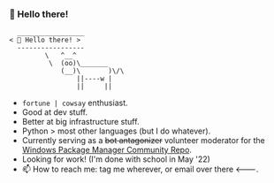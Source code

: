 ### 👋 Hello there!

<!--
**jedieaston/jedieaston** is a ✨ _special_ ✨ repository because its `README.md` (this file) appears on your GitHub profile.

Here are some ideas to get you started:

- 🔭 I’m currently working on ...
- 🌱 I’m currently learning ...
- 👯 I’m looking to collaborate on ...
- 🤔 I’m looking for help with ...
- 💬 Ask me about ...
- 📫 How to reach me: ...
- 😄 Pronouns: ...
- ⚡ Fun fact: ...
-->

```
  _________________
< 👋 Hello there! >
  -----------------
         \   ^__^ 
          \  (oo)\_______
             (__)\       )\/\
                 ||----w |
                 ||     ||
```

- `fortune | cowsay` enthusiast.
- Good at dev stuff.
- Better at big infrastructure stuff.
- Python > most other languages (but I do whatever). 
- Currently serving as a ~~bot antagonizer~~ volunteer moderator for the [Windows Package Manager Community Repo](https://github.com/microsoft/winget-pkgs).
- Looking for work! (I'm done with school in May '22)
- 📫 How to reach me: tag me wherever, or email over there <---.
